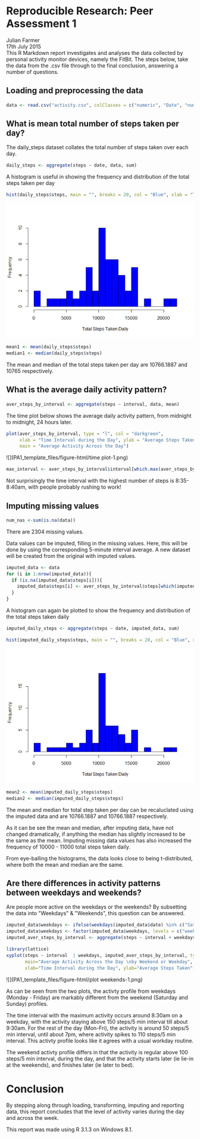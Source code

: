 # Reproducible Research: Peer Assessment 1
Julian Farmer  
17th July 2015  
This R Markdown report investigates and analyses the data collected by personal activity monitor devices, namely the FitBit. The steps below, take the data from the .csv file through to the final conclusion, answering a number of questions.



## Loading and preprocessing the data

```r
data <- read.csv("activity.csv", colClasses = c("numeric", "Date", "numeric"))
```

## What is mean total number of steps taken per day?
The daily_steps dataset collates the total number of steps taken over each day.

```r
daily_steps <- aggregate(steps ~ date, data, sum)
```

A histogram is useful in showing the frequency and distribution of the total steps taken per day

```r
hist(daily_steps$steps, main = "", breaks = 20, col = "Blue", xlab = "Total Steps Taken Daily")
```

![](PA1_template_files/figure-html/hist-1.png) 

```r
mean1 <- mean(daily_steps$steps)
median1 <- median(daily_steps$steps)
```
The mean and median of the total steps taken per day are 10766.1887 and 10765 respectively.

## What is the average daily activity pattern?

```r
aver_steps_by_interval <- aggregate(steps ~ interval, data, mean)
```

The time plot below shows the average daily activity pattern, from midnight to midnight, 24 hours later.

```r
plot(aver_steps_by_interval, type = "l", col = "darkgreen",
     xlab = "Time Interval during the Day", ylab = "Average Steps Taken", 
     main = "Average Activity Across the Day")
```

![](PA1_template_files/figure-html/time plot-1.png) 

```r
max_interval <- aver_steps_by_interval$interval[which.max(aver_steps_by_interval$steps)]
```
Not surprisingly the time interval with the highest number of steps is 8:35-8:40am, with people probably rushing to work!

## Imputing missing values

```r
num_nas <-sum(is.na(data))
```
There are 2304 missing values.

Data values can be imputed, filling in the missing values. Here, this will be done by using the corresponding 5-minute interval average.
A new dataset will be created from the original with imputed values.

```r
imputed_data <- data
for (i in 1:nrow(imputed_data)){
  if (is.na(imputed_data$steps[i])){
    imputed_data$steps[i] <- aver_steps_by_interval$steps[which(imputed_data$interval[i] == aver_steps_by_interval$interval)]
  }
}
```

A histogram can again be plotted to show the frequency and distribution of the total steps taken daily


```r
imputed_daily_steps <- aggregate(steps ~ date, imputed_data, sum)
```


```r
hist(imputed_daily_steps$steps, main = "", breaks = 20, col = "Blue", xlab = "Total Steps Taken Daily")
```

![](PA1_template_files/figure-html/hist2-1.png) 

```r
mean2 <- mean(imputed_daily_steps$steps)
median2 <- median(imputed_daily_steps$steps)
```

The mean and median for total step taken per day can be recaluclated using the imputed data and are 10766.1887 and 10766.1887 respectively.

As it can be see the mean and median, after imputing data, have not changed dramatically, if anything the median has slightly increased to be the same as the mean.   Imputing missing data values has also increased the frequency of 10000 - 11000 total steps taken daily.

From eye-balling the histograms, the data looks close to being t-distributed, where both the mean and median are the same.

## Are there differences in activity patterns between weekdays and weekends?
Are people more active on the weekdays or the weekends?
By subsetting the data into "Weekdays" & "Weekends", this question can be answered.

```r
imputed_data$weekdays <- ifelse(weekdays(imputed_data$date) %in% c("Saturday", "Sunday"), "weekend", "weekday")
imputed_data$weekdays <- factor(imputed_data$weekdays, levels = c("weekday", "weekend"))
imputed_aver_steps_by_interval <- aggregate(steps ~ interval + weekdays, imputed_data, mean)
```


```r
library(lattice)
xyplot(steps ~ interval  | weekdays, imputed_aver_steps_by_interval, type = 'l', 
       main="Average Activity Across the Day \nby Weekend or Weekday", layout = c(1,2),
       xlab="Time Interval during the Day", ylab="Average Steps Taken")
```

![](PA1_template_files/figure-html/plot weekends-1.png) 

As can be seen from the two plots, the activty profile from weekdays (Monday - Friday) are markably different from the weekend (Saturday and Sunday) profiles.

The time interval with the maximum activity occurs around 8:30am on a weekday, with the activity staying above 150 steps/5 min interval till about 9:30am. For the rest of the day (Mon-Fri), the activity is around 50 steps/5 min interval, until about 7pm, where activity spikes to 110 steps/5 min interval.  This activty profile looks like it agrees with a usual workday routine.

The weekend activty profile differs in that the activity is regular above 100 steps/5 min interval, during the day, and that the activity starts later (ie lie-in at the weekends), and finishes later (ie later to bed).

# Conclusion
By stepping along through loading, transforming, imputing and reporting data, this report concludes that the level of activity varies during the day and across the week.

This report was made using R 3.1.3 on Windows 8.1.
